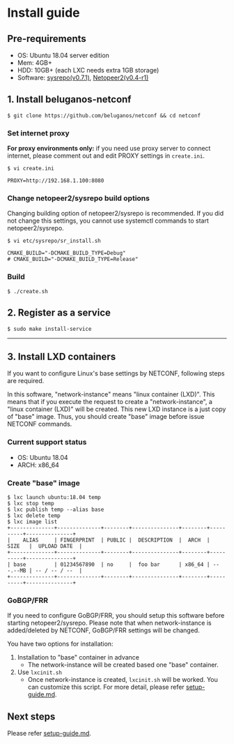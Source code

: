 # Install guide

## Pre-requirements

- OS:  Ubuntu 18.04 server edition
- Mem: 4GB+
- HDD: 10GB+ (each LXC needs extra 1GB storage)
- Software: [sysrepo(v0.7.1)](https://github.com/sysrepo/sysrepo/releases/tag/v0.7.1), [Netopeer2(v0.4-r1)](https://github.com/CESNET/Netopeer2/releases/tag/v0.4-r1)

## 1. Install beluganos-netconf

```
$ git clone https://github.com/beluganos/netconf && cd netconf
```

### Set internet proxy

**For proxy environments only:** if you need use proxy server to connect internet, please comment out and edit PROXY settings in `create.ini`.

```
$ vi create.ini

PROXY=http://192.168.1.100:8080
```

### Change netopeer2/sysrepo build options

Changing building option of netopeer2/sysrepo is recommended. If you did not change this settings, you cannot use systemctl commands to start netopeer2/sysrepo.

```
$ vi etc/sysrepo/sr_install.sh

CMAKE_BUILD="-DCMAKE_BUILD_TYPE=Debug"
# CMAKE_BUILD="-DCMAKE_BUILD_TYPE=Release"
```

### Build

```
$ ./create.sh
```

## 2.  Register as a service

```
$ sudo make install-service
```

---

## 3. Install LXD containers

If you want to configure Linux's base settings by NETCONF, following steps are required. 

In this software, "network-instance" means "linux container (LXD)". This means that if you execute the request to create a "network-instance", a "linux container (LXD)" will be created. This new LXD instance is a just copy of "base" image. Thus, you should create "base" image before issue NETCONF commands.

### Current support status

- OS: Ubuntu 18.04
- ARCH: x86_64

### Create "base" image

```
$ lxc launch ubuntu:18.04 temp
$ lxc stop temp
$ lxc publish temp --alias base
$ lxc delete temp
$ lxc image list
+--------------+--------------+--------+---------------+--------+----------+---------------+
|    ALIAS     | FINGERPRINT  | PUBLIC |  DESCRIPTION  |  ARCH  |   SIZE   |  UPLOAD DATE  |
+--------------+--------------+--------+---------------+--------+----------+---------------+
| base         | 01234567890  | no     |  foo bar      | x86_64 | ---.--MB | -- / -- / --  |
+--------------+--------------+--------+---------------+--------+----------+---------------+
```

### GoBGP/FRR

If you need to configure GoBGP/FRR, you should setup this software before starting netopeer2/sysrepo. Please note that when network-instance is added/deleted by NETCONF, GoBGP/FRR settings will be changed. 

You have two options for installation:

1. Installation to "base" container in advance
	- The network-instance will be created based one "base" container.
1. Use `lxcinit.sh`
	- Once network-instance is created, `lxcinit.sh` will be worked. You can customize this script. For more detail, please refer [setup-guide.md](setup-guide.md).

## Next steps

Please refer [setup-guide.md](setup-guide.md).